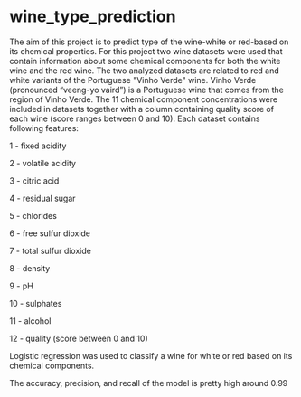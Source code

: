 # wine_type_prediction


The aim of this project is to predict type of the wine-white or red-based on its chemical properties. For this project two wine datasets were used that contain information about some chemical components for both the white wine and the red wine. The two analyzed datasets are related to red and white variants of the Portuguese "Vinho Verde" wine. Vinho Verde (pronounced “veeng-yo vaird”) is a Portuguese wine that comes from the region of Vinho Verde. The 11 chemical component concentrations were included in datasets together with a column containing quality score of each wine (score ranges between 0 and 10). Each dataset contains following features:

1 - fixed acidity 

2 - volatile acidity 

3 - citric acid 

4 - residual sugar 

5 - chlorides 

6 - free sulfur dioxide 

7 - total sulfur dioxide 

8 - density 

9 - pH 

10 - sulphates 

11 - alcohol 

12 - quality (score between 0 and 10)


Logistic regression was used to classify a wine for white or red based on its chemical components.

 
The accuracy, precision, and recall of the model is pretty high around 0.99


